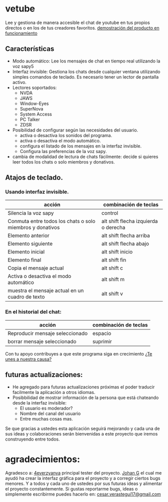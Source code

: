 # vetube
Lee y gestiona de manera accesible el chat de youtube en tus propios directos o en los de tus creadores favoritos.
[demostración del producto en funcionamiento](https://www.youtube.com/c/4everzyanya/)
## Características
- Modo automático: Lee los mensajes de chat en tiempo real utilizando la voz sapy5
- Interfaz invisible: Gestiona los chats desde cualquier ventana utilizando simples comandos de teclado. Es necesario tener un lector de pantalla activo.
- Lectores soportados:
  - NVDA
  - JAWS
  - Window-Eyes
  - SuperNova
  - System Access
  - PC Talker
  - ZDSR
- Posibilidad de configurar según las necesidades del usuario.
  - activa o desactiva los sonidos del programa.
  - activa o desactiva el modo automático. 
  - configura el listado de los mensajes en la interfaz invisible.
  - Configura las preferencias de la voz sapy.
- cambia de modalidad de lectura de chats fácilmente: decide si quieres leer todos los chats o solo miembros y donativos.
## Atajos de teclado.
### Usando interfaz invisible.
| acción                    | combinación de teclas |
| ------------------------- | ----------- |
| Silencia la voz sapy      | control           |
| Conmuta entre todos los chats o solo miembros y donativos      | alt shift flecha izquierda o derecha           |
| Elemento anterior      | alt shift flecha arriba           |
| Elemento siguiente      | alt shift flecha abajo           |
| Elemento inicial      | alt shift inicio           |
| Elemento final      | alt shift fin           |
| Copia el mensaje actual      | alt shift c           |
| Activa o desactiva el modo automático      | alt shift m           |
| muestra el mensaje actual en un cuadro de texto      | alt shift v           |

### En el historial  del chat:
| acción                    | combinación de teclas |
| ------------------------- | ----------- |
| Reproducir mensaje seleccionado      | espacio           |
| borrar mensaje seleccionado      | suprimir           |

Con tu apoyo contribuyes a que este programa siga en crecimiento
[¿Te unes a nuestra causa?](https://www.paypal.com/donate/?hosted_button_id=5ZV23UDDJ4C5U)
## futuras actualizaciones:
- He agregado para  futuras actualizaciones próximas el poder traducir facilmente la aplicación a otros idiomas.
- Posibbilidad de mostrar información de la persona que está chateando desde la interfaz invisible:
  - El usuario es moderador?
  - Nombre del canal del usuario
  - Entre muchas cosas mas.

Se que gracias a ustedes  esta aplicación seguirá mejorando y cada una de sus ideas y colaboraciones serán bienvenidas a este proyecto que iremos construyendo entre todos.
# agradecimientos:
Agradesco a:
[4everzyanya](https://www.youtube.com/c/4everzyanya/)
principal tester del proyecto.
[Johan G](https://github.com/JohanAnim) el cual me ayudó  ha crear la interfaz gráfica para el proyecto y a corregir  ciertos bugs menores.
Y a todos y cada uno de ustedes por sus futuras ideas y alimentar el proyecto constantemente.
Si gustas reportarme bugs, ideas o simplemente escribirme puedes  hacerlo en:
cesar.verastegui17@gmail.com